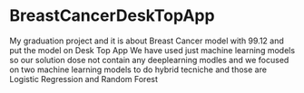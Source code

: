 # BreastCancerDeskTopApp
My graduation project and it is about Breast Cancer model with 99.12 and put the model on Desk Top App
We have used just machine learning models so our solution dose not contain any deeplearning modles
and we focused on two machine learning models to do hybrid tecniche and those are Logistic Regression and Random Forest
